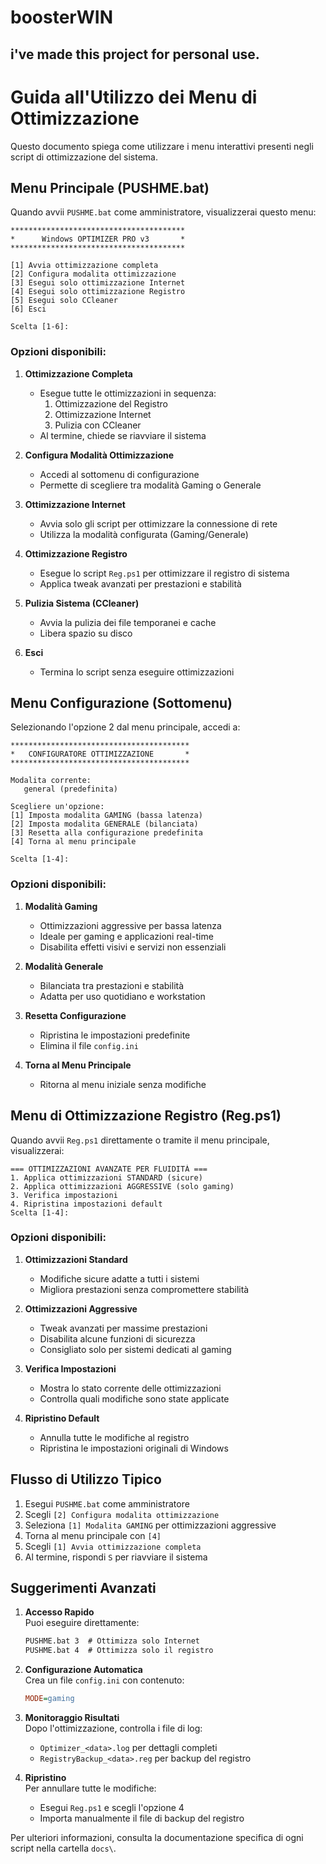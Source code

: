 # boosterWIN
i've made this project for personal use.
--------------------------------------------
# Guida all'Utilizzo dei Menu di Ottimizzazione

Questo documento spiega come utilizzare i menu interattivi presenti negli script di ottimizzazione del sistema.

## Menu Principale (PUSHME.bat)

Quando avvii `PUSHME.bat` come amministratore, visualizzerai questo menu:

```
***************************************
*      Windows OPTIMIZER PRO v3       *
***************************************

[1] Avvia ottimizzazione completa
[2] Configura modalita ottimizzazione
[3] Esegui solo ottimizzazione Internet
[4] Esegui solo ottimizzazione Registro
[5] Esegui solo CCleaner
[6] Esci

Scelta [1-6]:
```

### Opzioni disponibili:

1. **Ottimizzazione Completa**  
   - Esegue tutte le ottimizzazioni in sequenza:
     1. Ottimizzazione del Registro
     2. Ottimizzazione Internet
     3. Pulizia con CCleaner
   - Al termine, chiede se riavviare il sistema

2. **Configura Modalità Ottimizzazione**  
   - Accedi al sottomenu di configurazione
   - Permette di scegliere tra modalità Gaming o Generale

3. **Ottimizzazione Internet**  
   - Avvia solo gli script per ottimizzare la connessione di rete
   - Utilizza la modalità configurata (Gaming/Generale)

4. **Ottimizzazione Registro**  
   - Esegue lo script `Reg.ps1` per ottimizzare il registro di sistema
   - Applica tweak avanzati per prestazioni e stabilità

5. **Pulizia Sistema (CCleaner)**  
   - Avvia la pulizia dei file temporanei e cache
   - Libera spazio su disco

6. **Esci**  
   - Termina lo script senza eseguire ottimizzazioni

## Menu Configurazione (Sottomenu)

Selezionando l'opzione 2 dal menu principale, accedi a:

```
****************************************
*   CONFIGURATORE OTTIMIZZAZIONE       *
****************************************

Modalita corrente: 
   general (predefinita)

Scegliere un'opzione:
[1] Imposta modalita GAMING (bassa latenza)
[2] Imposta modalita GENERALE (bilanciata)
[3] Resetta alla configurazione predefinita
[4] Torna al menu principale

Scelta [1-4]:
```

### Opzioni disponibili:

1. **Modalità Gaming**  
   - Ottimizzazioni aggressive per bassa latenza
   - Ideale per gaming e applicazioni real-time
   - Disabilita effetti visivi e servizi non essenziali

2. **Modalità Generale**  
   - Bilanciata tra prestazioni e stabilità
   - Adatta per uso quotidiano e workstation

3. **Resetta Configurazione**  
   - Ripristina le impostazioni predefinite
   - Elimina il file `config.ini`

4. **Torna al Menu Principale**  
   - Ritorna al menu iniziale senza modifiche

## Menu di Ottimizzazione Registro (Reg.ps1)

Quando avvii `Reg.ps1` direttamente o tramite il menu principale, visualizzerai:

```
=== OTTIMIZZAZIONI AVANZATE PER FLUIDITÀ ===
1. Applica ottimizzazioni STANDARD (sicure)
2. Applica ottimizzazioni AGGRESSIVE (solo gaming)
3. Verifica impostazioni
4. Ripristina impostazioni default
Scelta [1-4]:
```

### Opzioni disponibili:

1. **Ottimizzazioni Standard**  
   - Modifiche sicure adatte a tutti i sistemi
   - Migliora prestazioni senza compromettere stabilità

2. **Ottimizzazioni Aggressive**  
   - Tweak avanzati per massime prestazioni
   - Disabilita alcune funzioni di sicurezza
   - Consigliato solo per sistemi dedicati al gaming

3. **Verifica Impostazioni**  
   - Mostra lo stato corrente delle ottimizzazioni
   - Controlla quali modifiche sono state applicate

4. **Ripristino Default**  
   - Annulla tutte le modifiche al registro
   - Ripristina le impostazioni originali di Windows

## Flusso di Utilizzo Tipico

1. Esegui `PUSHME.bat` come amministratore
2. Scegli `[2] Configura modalita ottimizzazione`
3. Seleziona `[1] Modalita GAMING` per ottimizzazioni aggressive
4. Torna al menu principale con `[4]`
5. Scegli `[1] Avvia ottimizzazione completa`
6. Al termine, rispondi `S` per riavviare il sistema

## Suggerimenti Avanzati

1. **Accesso Rapido**  
   Puoi eseguire direttamente:
   ```cmd
   PUSHME.bat 3  # Ottimizza solo Internet
   PUSHME.bat 4  # Ottimizza solo il registro
   ```

2. **Configurazione Automatica**  
   Crea un file `config.ini` con contenuto:
   ```ini
   MODE=gaming
   ```

3. **Monitoraggio Risultati**  
   Dopo l'ottimizzazione, controlla i file di log:
   - `Optimizer_<data>.log` per dettagli completi
   - `RegistryBackup_<data>.reg` per backup del registro

4. **Ripristino**  
   Per annullare tutte le modifiche:
   - Esegui `Reg.ps1` e scegli l'opzione 4
   - Importa manualmente il file di backup del registro

Per ulteriori informazioni, consulta la documentazione specifica di ogni script nella cartella `docs\`.
